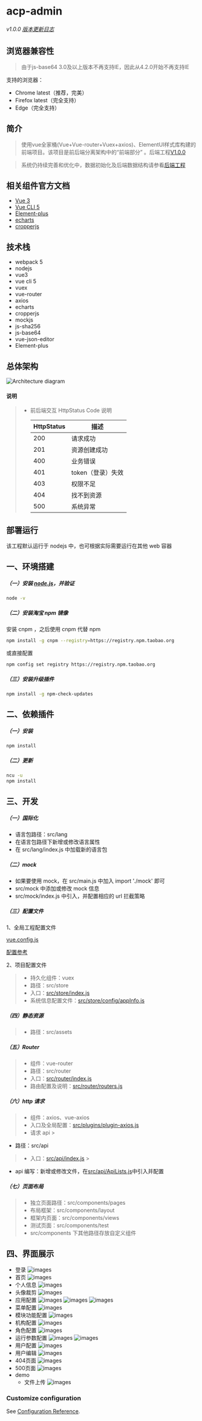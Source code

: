 # acp-admin

###### v1.0.0 [版本更新日志](doc/version_history.md)

## 浏览器兼容性

> 由于js-base64 3.0及以上版本不再支持IE，因此从4.2.0开始不再支持IE

支持的浏览器：

- Chrome latest（推荐，完美）
- Firefox latest（完全支持）
- Edge（完全支持）

## 简介

> 使用vue全家桶(Vue+Vue-router+Vuex+axios)、ElementUI样式库构建的前端项目。该项目是前后端分离架构中的“前端部分” 。后端工程[V1.0.0](https://github.com/zhangbin1010/acp-admin-standalone)

> 系统仍持续完善和优化中，数据初始化及后端数据结构请参看[后端工程](https://github.com/zhangbin1010/acp-admin-standalone)

## 相关组件官方文档

- [Vue 3](https://v3.cn.vuejs.org/)
- [Vue CLI 5](https://cli.vuejs.org/zh/)
- [Element-plus](https://element-plus.gitee.io/#/zh-CN)
- [echarts](https://www.echartsjs.com/index.html)
- [cropperjs](https://github.com/fengyuanchen/cropperjs)

## 技术栈

- webpack 5
- nodejs
- vue3
- vue cli 5
- vuex
- vue-router
- axios
- echarts
- cropperjs
- mockjs
- js-sha256
- js-base64
- vue-json-editor
- Element-plus

## 总体架构

![Architecture diagram](doc/images/总体架构.jpg)

#### 说明

> - 前后端交互 HttpStatus Code 说明
>
>     | HttpStatus | 描述 |
>     | --- | --- |
>     | 200 | 请求成功 |
>     | 201 | 资源创建成功 |
>     | 400 | 业务错误 |
>     | 401 | token（登录）失效 |
>     | 403 | 权限不足 |
>     | 404 | 找不到资源 |
>     | 500 | 系统异常 |

## 部署运行

该工程默认运行于 nodejs 中，也可根据实际需要运行在其他 web 容器

## 一、环境搭建

##### （一）安装 [node.js](http://nodejs.cn)，并验证

``` bash
node -v
```

##### （二）安装淘宝 npm 镜像

安装 cnpm ，之后使用 cnpm 代替 npm

``` bash
npm install -g cnpm --registry=https://registry.npm.taobao.org
```

或直接配置

```bash
npm config set registry https://registry.npm.taobao.org
```

##### （三）安装升级插件

```bash
npm install -g npm-check-updates
```

## 二、依赖插件

##### （一）安装

``` bash
npm install
```

##### （二）更新

``` bash
ncu -u
npm install
```

## 三、开发

##### （一）国际化

- 语言包路径：src/lang
- 在语言包路径下新增或修改语言属性
- 在 src/lang/index.js 中加载新的语言包

##### （二）mock

- 如果要使用 mock，在 src/main.js 中加入 import './mock' 即可
- src/mock 中添加或修改 mock 信息
- src/mock/index.js 中引入，并配置相应的 url 拦截策略

##### （三）配置文件

1、全局工程配置文件

[vue.config.js](vue.config.js)

[配置参考](https://cli.vuejs.org/zh/config/#css-loaderoptions)

2、项目配置文件
> - 持久化组件：vuex
> - 路径：src/store
> - 入口：[src/store/index.js](src/store/index.js)
> - 系统信息配置文件：[src/store/config/appInfo.js](src/store/config/appInfo.js)

##### （四）静态资源

> - 路径：src/assets

##### （五）Router

> - 组件：vue-router
> - 路径：src/router
> - 入口：[src/router/index.js](src/router/index.js)
> - 路由配置及说明：[src/router/routers.js](src/router/routers.js)

##### （六）http 请求

> - 组件：axios、vue-axios
> - 入口及全局配置：[src/plugins/plugin-axios.js](src/plugins/axios/plugin-axios.js)
> - 请求 api
    >

- 路径：src/api

> - 入口：[src/api/index.js](src/api/index.js)
    >
- api 编写：新增或修改文件，在[src/api/ApiLists.js](src/api/ApiLists.js)中引入并配置

##### （七）页面布局

> - 独立页面路径：src/components/pages
> - 布局框架：src/components/layout
> - 框架内页面：src/components/views
> - 测试页面：src/components/test
> - src/components 下其他路径存放自定义组件

## 四、界面展示

- 登录
  ![images](doc/images/pages/login.png)
- 首页
  ![images](doc/images/pages/index.png)
- 个人信息
  ![images](doc/images/pages/userinfo.png)
- 头像裁剪
  ![images](doc/images/pages/avatar.png)
- 应用配置
  ![images](doc/images/pages/appconfig.png)
  ![images](doc/images/pages/appedit.png)
  ![images](doc/images/pages/appupdate.png)
- 菜单配置
  ![images](doc/images/pages/menu.png)
- 模块功能配置
  ![images](doc/images/pages/module.png)
- 机构配置
  ![images](doc/images/pages/org.png)
- 角色配置
  ![images](doc/images/pages/role.png)
- 运行参数配置
  ![images](doc/images/pages/runtime.png)
  ![images](doc/images/pages/runtimeedit.png)
- 用户配置
  ![images](doc/images/pages/userlist.png)
- 用户编辑
  ![images](doc/images/pages/useredit.png)
- 404页面
  ![images](doc/images/pages/404.png)
- 500页面
  ![images](doc/images/pages/500.png)
- demo
    - 文件上传
      ![images](doc/images/pages/upload.png)

### Customize configuration

See [Configuration Reference](https://cli.vuejs.org/config/).
